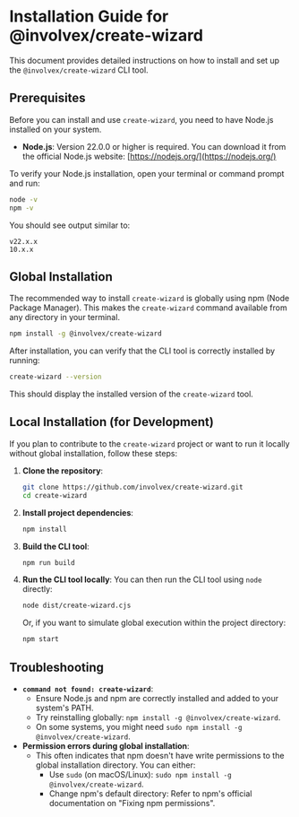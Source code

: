 <!-- @format -->

# Installation Guide for @involvex/create-wizard

This document provides detailed instructions on how to install and set up the `@involvex/create-wizard` CLI tool.

## Prerequisites

Before you can install and use `create-wizard`, you need to have Node.js installed on your system.

- **Node.js**: Version 22.0.0 or higher is required. You can download it from the official Node.js website: [https://nodejs.org/](https://nodejs.org/)

To verify your Node.js installation, open your terminal or command prompt and run:

```bash
node -v
npm -v
```

You should see output similar to:

```
v22.x.x
10.x.x
```

## Global Installation

The recommended way to install `create-wizard` is globally using npm (Node Package Manager). This makes the `create-wizard` command available from any directory in your terminal.

```bash
npm install -g @involvex/create-wizard
```

After installation, you can verify that the CLI tool is correctly installed by running:

```bash
create-wizard --version
```

This should display the installed version of the `create-wizard` tool.

## Local Installation (for Development)

If you plan to contribute to the `create-wizard` project or want to run it locally without global installation, follow these steps:

1.  **Clone the repository**:

    ```bash
    git clone https://github.com/involvex/create-wizard.git
    cd create-wizard
    ```

2.  **Install project dependencies**:

    ```bash
    npm install
    ```

3.  **Build the CLI tool**:

    ```bash
    npm run build
    ```

4.  **Run the CLI tool locally**:
    You can then run the CLI tool using `node` directly:
    ```bash
    node dist/create-wizard.cjs
    ```
    Or, if you want to simulate global execution within the project directory:
    ```bash
    npm start
    ```

## Troubleshooting

- **`command not found: create-wizard`**:
  - Ensure Node.js and npm are correctly installed and added to your system's PATH.
  - Try reinstalling globally: `npm install -g @involvex/create-wizard`.
  - On some systems, you might need `sudo npm install -g @involvex/create-wizard`.
- **Permission errors during global installation**:
  - This often indicates that npm doesn't have write permissions to the global installation directory. You can either:
    - Use `sudo` (on macOS/Linux): `sudo npm install -g @involvex/create-wizard`.
    - Change npm's default directory: Refer to npm's official documentation on "Fixing npm permissions".
